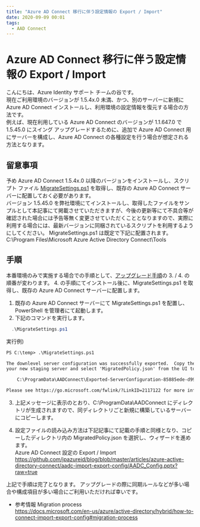 ```yaml
---
title: "Azure AD Connect 移行に伴う設定情報の Export / Import"
date: 2020-09-09 00:01
tags:
  - AAD Connect
---
```


# Azure AD Connect 移行に伴う設定情報の Export / Import

こんにちは、Azure Identity サポート チームの谷です。   
現在ご利用環境のバージョンが 1.5.4x.0 未満、かつ、別のサーバーに新規に Azure AD Connect インストールし、利用環境の設定情報を復元する場合の方法です。   
例えば、現在利用している Azure AD Connect のバージョンが 1.1.647.0 で 1.5.45.0 にスイング アップグレードするために、追加で Azure AD Connect 用にサーバーを構成し、Azure AD Connect の各種設定を行う場合が想定される方法となります。

## 留意事項
予め Azure AD Connect 1.5.4x.0 以降のバージョンをインストールし、スクリプト ファイル [MigrateSettings.ps1](./aadc-import-export-config-upgrade/MigrateSettings.ps1) を取得し、既存の Azure AD Connect サーバーに配置しておく必要があります。  
バージョン 1.5.45.0 を弊社環境にてインストールし、取得したファイルをサンプルとして本記事にて掲載させていただきますが、今後の更新等にて不具合等が確認された場合には予告等無く変更させていただくこととなりますので、実際に利用する場合には、最新バージョンに同梱されているスクリプトを利用するようにしてください。
MigrateSettings.ps1 は既定で下記に配置されます。   
 C:\Program Files\Microsoft Azure Active Directory Connect\Tools

## 手順
 本番環境のみで実施する場合での手順として、[アップグレード手順](../how-to-upgrade-details/AADC_Upgrade_B.pptx)の 3. / 4. の順番が変わります。
 4. の手順にてインストール後に、MigrateSettings.ps1 を取得し、既存の Azure AD Connect サーバーに配置します。

1. 既存の Azure AD Connect サーバーにて MigrateSettings.ps1 を配置し、PowerShell を管理者にて起動します。
2. 下記のコマンドを実行します。
```PowerShell
  .\MigrateSettings.ps1
```

 実行例)
 ```txt
 PS C:\temp> .\MigrateSettings.ps1
 
 The downlevel server configuration was successfully exported.  Copy the entire directory to
 your new staging server and select 'MigratedPolicy.json' from the UI to import these settings.
 
     C:\ProgramData\AADConnect\Exported-ServerConfiguration-85885ede-d99a-4c1f-9cec-cc5571b9287a
 
 Please see https://go.microsoft.com/fwlink/?LinkID=2117122 for more information on completing this process.
```

3. 上記メッセージに表示のとおり、C:\ProgramData\AADConnect にディレクトリが生成されますので、同ディレクトリごと新規に構築しているサーバーにコピーします。

4. 設定ファイルの読み込み方法は下記記事にて記載の手順と同様となり、コピーしたディレクトリ内の MigratedPolicy.json を選択し、ウィザードを進めます。  
  Azure AD Connect 設定の Export / Import  
  https://github.com/jpazureid/blog/blob/master/articles/azure-active-directory-connect/aadc-import-export-config/AADC_Config.pptx?raw=true


上記で手順は完了となります。
アップグレードの際に同期ルールなどが多い場合や構成項目が多い場合にご利用いただければ幸いです。

- 参考情報
Migration process  
https://docs.microsoft.com/en-us/azure/active-directory/hybrid/how-to-connect-import-export-config#migration-process
